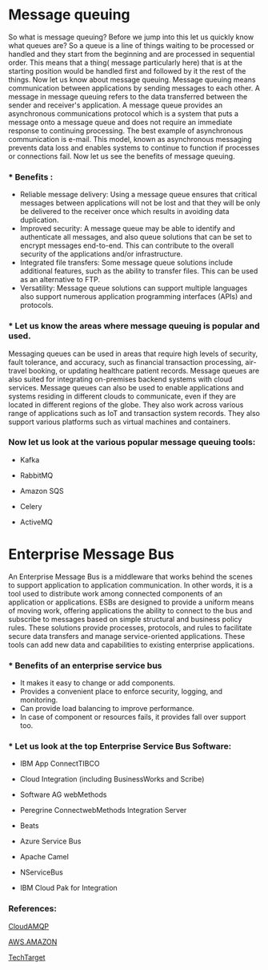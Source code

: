   # Message queuing
  So what is message queuing? Before we jump into this let us quickly know what queues are? So a queue is a line of things waiting to be processed or handled and they start from the beginning and are processed in sequential order. This means that a thing( message particularly here) that is at the starting position would be handled first and followed by it the rest of the things. Now let us know about message queuing. Message queuing means communication between applications by sending messages to each other. A message in message queuing refers to the data transferred between the sender and receiver's application. A message queue provides an asynchronous communications protocol which is a system that puts a message onto a message queue and does not require an immediate response to continuing processing. The best example of asynchronous communication is e-mail. 
  This model, known as asynchronous messaging prevents data loss and enables systems to continue to function if processes or connections fail. Now let us see the benefits of message queuing. 

  ### * Benefits :
  * Reliable message delivery:
    Using a message queue ensures that critical messages between applications will not be lost and that they will be only be delivered to the receiver once which results in avoiding data duplication.
  * Improved security: 
    A message queue may be able to identify and authenticate all messages, and also queue solutions that can be set to encrypt messages end-to-end. This can contribute to the overall security of the applications and/or infrastructure.  
  * Integrated file transfers: 
    Some message queue solutions include additional features, such as the ability to transfer files. This can be used as an alternative to FTP.
  * Versatility: 
    Message queue solutions can support multiple languages also support numerous application programming interfaces (APIs) and protocols.

  ### * Let us know the areas where message queuing is popular and used.
  Messaging queues can be used in areas that require high levels of security, fault tolerance, and accuracy, such as financial transaction processing, air-travel booking, or updating healthcare patient records. Message queues are also suited for integrating on-premises backend systems with cloud services. Message queues can also be used to enable applications and systems residing in different clouds to communicate, even if they are located in different regions of the globe. 
  They also work across various range of applications such as IoT and transaction system records. They also support various platforms such as virtual machines and containers. 
  ### Now let us look at the various popular message queuing tools:
    
  * Kafka

  * RabbitMQ

  * Amazon SQS 

  * Celery

  * ActiveMQ 

  # Enterprise Message Bus
  An Enterprise Message Bus is a middleware that works behind the scenes to support application to application communication. In other words, it is a tool used to distribute work among connected components of an application or applications. ESBs are designed to provide a uniform means of moving work, offering applications the ability to connect to the bus and subscribe to messages based on simple structural and business policy rules.  These solutions provide processes, protocols, and rules to facilitate secure data transfers and manage service-oriented applications. These tools can add new data and capabilities to existing enterprise applications. 
    
  ### * Benefits of an enterprise service bus
  * It makes it easy to change or add components.
  * Provides a convenient place to enforce security, logging, and monitoring.
  * Can provide load balancing to improve performance.
  * In case of component or resources fails, it provides fall over support too.

  ### * Let us look at the top Enterprise Service Bus Software:
  * IBM App ConnectTIBCO

  *  Cloud Integration (including BusinessWorks and Scribe)

  * Software AG webMethods

  * Peregrine ConnectwebMethods Integration Server

  * Beats

  * Azure Service Bus

  * Apache Camel

  * NServiceBus
    
  * IBM Cloud Pak for Integration

  ### References:

  [CloudAMQP](CloudAMQP.com)

  [AWS.AMAZON](aws.amazon.com)
  
  [TechTarget](searchapparchitecture.techtarget.com)

    